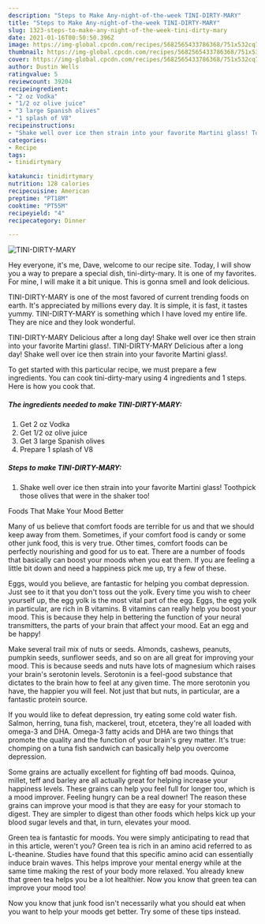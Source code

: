 ```yaml
---
description: "Steps to Make Any-night-of-the-week TINI-DIRTY-MARY"
title: "Steps to Make Any-night-of-the-week TINI-DIRTY-MARY"
slug: 1323-steps-to-make-any-night-of-the-week-tini-dirty-mary
date: 2021-01-16T00:50:50.396Z
image: https://img-global.cpcdn.com/recipes/5682565433786368/751x532cq70/tini-dirty-mary-recipe-main-photo.jpg
thumbnail: https://img-global.cpcdn.com/recipes/5682565433786368/751x532cq70/tini-dirty-mary-recipe-main-photo.jpg
cover: https://img-global.cpcdn.com/recipes/5682565433786368/751x532cq70/tini-dirty-mary-recipe-main-photo.jpg
author: Dustin Wells
ratingvalue: 5
reviewcount: 39204
recipeingredient:
- "2 oz Vodka"
- "1/2 oz olive juice"
- "3 large Spanish olives"
- "1 splash of V8"
recipeinstructions:
- "Shake well over ice then strain into your favorite Martini glass! Toothpick those olives that were in the shaker too!"
categories:
- Recipe
tags:
- tinidirtymary

katakunci: tinidirtymary 
nutrition: 128 calories
recipecuisine: American
preptime: "PT18M"
cooktime: "PT55M"
recipeyield: "4"
recipecategory: Dinner

---
```



![TINI-DIRTY-MARY](https://img-global.cpcdn.com/recipes/5682565433786368/751x532cq70/tini-dirty-mary-recipe-main-photo.jpg)

Hey everyone, it's me, Dave, welcome to our recipe site. Today, I will show you a way to prepare a special dish, tini-dirty-mary. It is one of my favorites. For mine, I will make it a bit unique. This is gonna smell and look delicious.

TINI-DIRTY-MARY is one of the most favored of current trending foods on earth. It's appreciated by millions every day. It is simple, it is fast, it tastes yummy. TINI-DIRTY-MARY is something which I have loved my entire life. They are nice and they look wonderful.

TINI-DIRTY-MARY Delicious after a long day! Shake well over ice then strain into your favorite Martini glass!. TINI-DIRTY-MARY Delicious after a long day! Shake well over ice then strain into your favorite Martini glass!.


To get started with this particular recipe, we must prepare a few ingredients. You can cook tini-dirty-mary using 4 ingredients and 1 steps. Here is how you cook that.

<!--inarticleads1-->

##### The ingredients needed to make TINI-DIRTY-MARY:

1. Get 2 oz Vodka
1. Get 1/2 oz olive juice
1. Get 3 large Spanish olives
1. Prepare 1 splash of V8




<!--inarticleads2-->

##### Steps to make TINI-DIRTY-MARY:

1. Shake well over ice then strain into your favorite Martini glass! Toothpick those olives that were in the shaker too!




Foods That Make Your Mood Better


Many of us believe that comfort foods are terrible for us and that we should keep away from them. Sometimes, if your comfort food is candy or some other junk food, this is very true. Other times, comfort foods can be perfectly nourishing and good for us to eat. There are a number of foods that basically can boost your moods when you eat them. If you are feeling a little bit down and need a happiness pick me up, try a few of these.

Eggs, would you believe, are fantastic for helping you combat depression. Just see to it that you don't toss out the yolk. Every time you wish to cheer yourself up, the egg yolk is the most vital part of the egg. Eggs, the egg yolk in particular, are rich in B vitamins. B vitamins can really help you boost your mood. This is because they help in bettering the function of your neural transmitters, the parts of your brain that affect your mood. Eat an egg and be happy!

Make several trail mix of nuts or seeds. Almonds, cashews, peanuts, pumpkin seeds, sunflower seeds, and so on are all great for improving your mood. This is because seeds and nuts have lots of magnesium which raises your brain's serotonin levels. Serotonin is a feel-good substance that dictates to the brain how to feel at any given time. The more serotonin you have, the happier you will feel. Not just that but nuts, in particular, are a fantastic protein source.

If you would like to defeat depression, try eating some cold water fish. Salmon, herring, tuna fish, mackerel, trout, etcetera, they're all loaded with omega-3 and DHA. Omega-3 fatty acids and DHA are two things that promote the quality and the function of your brain's grey matter. It's true: chomping on a tuna fish sandwich can basically help you overcome depression. 

Some grains are actually excellent for fighting off bad moods. Quinoa, millet, teff and barley are all actually great for helping increase your happiness levels. These grains can help you feel full for longer too, which is a mood improver. Feeling hungry can be a real downer! The reason these grains can improve your mood is that they are easy for your stomach to digest. They are simpler to digest than other foods which helps kick up your blood sugar levels and that, in turn, elevates your mood.

Green tea is fantastic for moods. You were simply anticipating to read that in this article, weren't you? Green tea is rich in an amino acid referred to as L-theanine. Studies have found that this specific amino acid can essentially induce brain waves. This helps improve your mental energy while at the same time making the rest of your body more relaxed. You already knew that green tea helps you be a lot healthier. Now you know that green tea can improve your mood too!

Now you know that junk food isn't necessarily what you should eat when you want to help your moods get better. Try  some  of  these  tips  instead.

